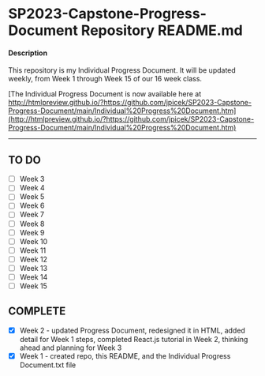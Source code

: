 # SP2023-Capstone-Progress-Document Repository README.md

#### Description
This repository is my Individual Progress Document. It will be updated weekly, from Week 1 through Week 15 of our 16 week class.

[The Individual Progress Document is now available here at http://htmlpreview.github.io/?https://github.com/jpicek/SP2023-Capstone-Progress-Document/main/Individual%20Progress%20Document.htm](http://htmlpreview.github.io/?https://github.com/jpicek/SP2023-Capstone-Progress-Document/main/Individual%20Progress%20Document.htm)

**********
## TO DO

- [ ] Week 3
- [ ] Week 4
- [ ] Week 5
- [ ] Week 6
- [ ] Week 7
- [ ] Week 8
- [ ] Week 9
- [ ] Week 10
- [ ] Week 11
- [ ] Week 12
- [ ] Week 13
- [ ] Week 14
- [ ] Week 15

## COMPLETE
- [x] Week 2 - updated Progress Document, redesigned it in HTML, added detail for Week 1 steps, completed React.js tutorial in Week 2, thinking ahead and planning for Week 3
- [x] Week 1 - created repo, this README, and the Individual Progress Document.txt file
